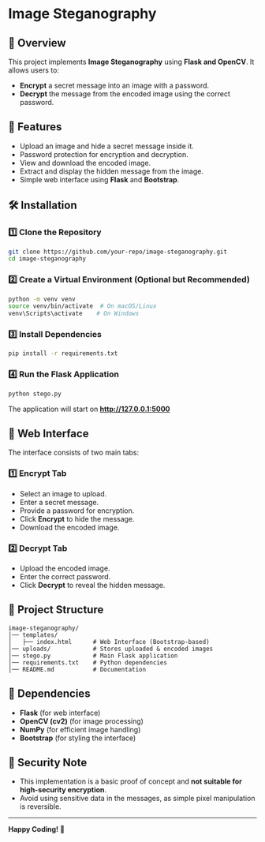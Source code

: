 # Image Steganography

## 📌 Overview
This project implements **Image Steganography** using **Flask and OpenCV**. It allows users to:
- **Encrypt** a secret message into an image with a password.
- **Decrypt** the message from the encoded image using the correct password.

## 🚀 Features
- Upload an image and hide a secret message inside it.
- Password protection for encryption and decryption.
- View and download the encoded image.
- Extract and display the hidden message from the image.
- Simple web interface using **Flask** and **Bootstrap**.

## 🛠 Installation

### **1️⃣ Clone the Repository**
```sh
git clone https://github.com/your-repo/image-steganography.git
cd image-steganography
```

### **2️⃣ Create a Virtual Environment (Optional but Recommended)**
```sh
python -m venv venv
source venv/bin/activate  # On macOS/Linux
venv\Scripts\activate    # On Windows
```

### **3️⃣ Install Dependencies**
```sh
pip install -r requirements.txt
```

### **4️⃣ Run the Flask Application**
```sh
python stego.py
```

The application will start on **http://127.0.0.1:5000**

## 🎨 Web Interface

The interface consists of two main tabs:

### **1️⃣ Encrypt Tab**
- Select an image to upload.
- Enter a secret message.
- Provide a password for encryption.
- Click **Encrypt** to hide the message.
- Download the encoded image.

### **2️⃣ Decrypt Tab**
- Upload the encoded image.
- Enter the correct password.
- Click **Decrypt** to reveal the hidden message.

## 📜 Project Structure
```
image-steganography/
│── templates/
│   ├── index.html      # Web Interface (Bootstrap-based)
│── uploads/            # Stores uploaded & encoded images
│── stego.py            # Main Flask application
│── requirements.txt    # Python dependencies
│── README.md           # Documentation
```

## 🔧 Dependencies
- **Flask** (for web interface)
- **OpenCV (cv2)** (for image processing)
- **NumPy** (for efficient image handling)
- **Bootstrap** (for styling the interface)

## 🔐 Security Note
- This implementation is a basic proof of concept and **not suitable for high-security encryption**.
- Avoid using sensitive data in the messages, as simple pixel manipulation is reversible.

---
**Happy Coding! 🎯**

